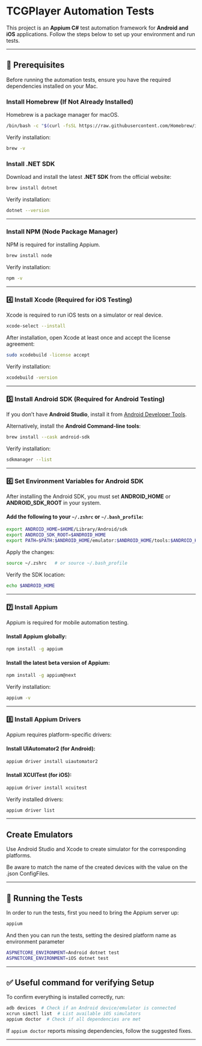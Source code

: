 # TCGPlayer Automation Tests

This project is an **Appium C#** test automation framework for **Android and iOS** applications. Follow the steps below to set up your environment and run tests.

---

## 📌 Prerequisites

Before running the automation tests, ensure you have the required dependencies installed on your Mac.

### Install Homebrew (If Not Already Installed)

Homebrew is a package manager for macOS.

```bash
/bin/bash -c "$(curl -fsSL https://raw.githubusercontent.com/Homebrew/install/HEAD/install.sh)"
```

Verify installation:
```bash
brew -v
```


### Install .NET SDK

Download and install the latest **.NET SDK** from the official website:

```bash
brew install dotnet
```

Verify installation:
```bash
dotnet --version
```

---

###  Install NPM (Node Package Manager)

NPM is required for installing Appium.

```bash
brew install node
```

Verify installation:
```bash
npm -v
```

---


### 4️⃣ Install Xcode (Required for iOS Testing)

Xcode is required to run iOS tests on a simulator or real device.

```bash
xcode-select --install
```

After installation, open Xcode at least once and accept the license agreement:
```bash
sudo xcodebuild -license accept
```

Verify installation:
```bash
xcodebuild -version
```

---

### 5️⃣ Install Android SDK (Required for Android Testing)

If you don’t have **Android Studio**, install it from [Android Developer Tools](https://developer.android.com/studio).

Alternatively, install the **Android Command-line tools**:

```bash
brew install --cask android-sdk
```

Verify installation:
```bash
sdkmanager --list
```

---

### 6️⃣ Set Environment Variables for Android SDK

After installing the Android SDK, you must set **ANDROID_HOME** or **ANDROID_SDK_ROOT** in your system.

#### Add the following to your `~/.zshrc` or `~/.bash_profile`:
```bash
export ANDROID_HOME=$HOME/Library/Android/sdk
export ANDROID_SDK_ROOT=$ANDROID_HOME
export PATH=$PATH:$ANDROID_HOME/emulator:$ANDROID_HOME/tools:$ANDROID_HOME/tools/bin:$ANDROID_HOME/platform-tools
```

Apply the changes:
```bash
source ~/.zshrc   # or source ~/.bash_profile
```

Verify the SDK location:
```bash
echo $ANDROID_HOME
```

---

### 7️⃣ Install Appium

Appium is required for mobile automation testing.

#### Install Appium globally:
```bash
npm install -g appium
```

#### Install the latest beta version of Appium:
```bash
npm install -g appium@next
```

Verify installation:
```bash
appium -v
```

---

### 8️⃣ Install Appium Drivers

Appium requires platform-specific drivers:

#### Install **UIAutomator2** (for Android):
```bash
appium driver install uiautomator2
```

#### Install **XCUITest** (for iOS):
```bash
appium driver install xcuitest
```

Verify installed drivers:
```bash
appium driver list
```

---

## Create Emulators

Use Android Studio and Xcode to create simulator for the corresponding platforms.

Be aware to match the name of the created devices with the value on the .json ConfigFiles.

---

## 🚀 Running the Tests

In order to run the tests, first you need to bring the Appium server up:

```bash
appium
```

And then you can run the tests, setting the desired platform name as environment parameter
```bash
ASPNETCORE_ENVIRONMENT=Android dotnet test
ASPNETCORE_ENVIRONMENT=iOS dotnet test
```

---

## ✅ Useful command for verifying Setup
To confirm everything is installed correctly, run:

```bash
adb devices  # Check if an Android device/emulator is connected
xcrun simctl list  # List available iOS simulators
appium doctor  # Check if all dependencies are met
```

If `appium doctor` reports missing dependencies, follow the suggested fixes.

---
